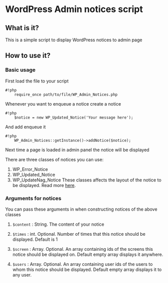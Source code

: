 # WordPress Admin notices script

## What is it?
This is a simple script to display WordPress notices to admin page

## How to use it?
### Basic usage
First load the file to your script

```
#!php
    require_once path/to/file/WP_Admin_Notices.php
```

Whenever you want to enqueue a notice create a notice
```
#!php
    $notice = new WP_Updated_Notice('Your message here');
```

And add enqueue it
```
#!php
    WP_Admin_Notices::getInstance()->addNotice($notice);
```

Next time a page is loaded in admin panel the notice will be displayed

There are three classes of notices you can use:
1. WP_Error_Notice
1. WP_Updated_Notice
1. WP_UpdateNag_Notice
These classes affects the layout of the notice to be displayed. Read more [here](http://codex.wordpress.org/Plugin_API/Action_Reference/admin_notices).

### Arguments for notices
You can pass these arguments in when constructing notices of the above classes

1. `$content` : String. The content of your notice

1. `$times` : int. Optional. Number of times that this notice should be displayed. Default is 1

1. `$screen` : Array. Optional. An array containing ids of the screens this notice should be displayed on. Default empty array displays it anywhere.

1. `$users` : Array. Optional. An array containing user ids of the users to whom this notice should be displayed. Default empty array displays it to any user.